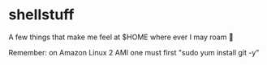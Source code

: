 # shellstuff
A few things that make me feel at $HOME where ever I may roam 🐌

Remember: on Amazon Linux 2 AMI one must first "sudo yum install git -y"
